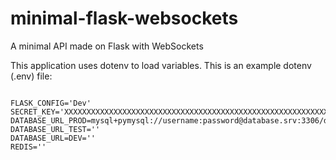 # minimal-flask-websockets
A minimal API made on Flask with WebSockets 

This application uses dotenv to load variables. This is an example dotenv (.env) file:

```

FLASK_CONFIG='Dev'
SECRET_KEY='XXXXXXXXXXXXXXXXXXXXXXXXXXXXXXXXXXXXXXXXXXXXXXXXXXXXXXXXXXXXXXXXXXXXXXXXXXXXXXXX'
DATABASE_URL_PROD=mysql+pymysql://username:password@database.srv:3306/database
DATABASE_URL_TEST=''
DATABASE_URL=DEV=''
REDIS=''


```